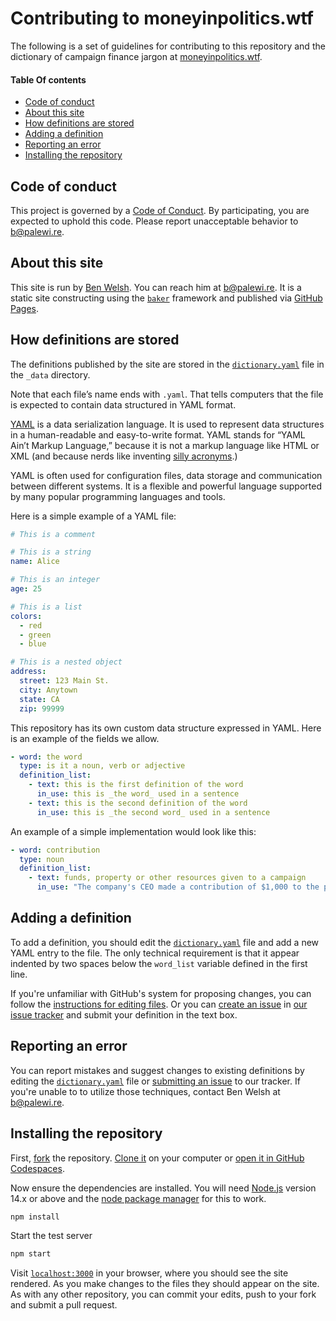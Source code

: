 # Contributing to moneyinpolitics.wtf

The following is a set of guidelines for contributing to this repository and the dictionary of campaign finance jargon at [moneyinpolitics.wtf](https://moneyinpolitics.wtf/).

#### Table Of contents

- [Code of conduct](#code-of-conduct)
- [About this site](#about-this-site)
- [How definitions are stored](#how-definitions-are-stored)
- [Adding a definition](#adding-a-definition)
- [Reporting an error](#reporting-an-error)
- [Installing the repository](#installing-the-repository)

## Code of conduct

This project is governed by a [Code of Conduct](CODE_OF_CONDUCT.md). By participating, you are expected to uphold this code. Please report unacceptable behavior to [b@palewi.re](mailto:b@palewi.re).

## About this site

This site is run by [Ben Welsh](https://palewi.re/who-is-ben-welsh/). You can reach him at [b@palewi.re](mailto:b@palewi.re). It is a static site constructing using the [`baker`](https://github.com/datadesk/baker) framework and published via [GitHub Pages](https://pages.github.com/).

## How definitions are stored

The definitions published by the site are stored in the [`dictionary.yaml`](https://github.com/palewire/moneyinpolitics.wtf/blob/main/_data/dictionary.yaml) file in the `_data` directory.

Note that each file’s name ends with `.yaml`. That tells computers that the file is expected to contain data structured in YAML format.

[YAML](https://en.wikipedia.org/wiki/YAML) is a data serialization language. It is used to represent data structures in a human-readable and easy-to-write format. YAML stands for “YAML Ain’t Markup Language,” because it is not a markup language like HTML or XML (and because nerds like inventing [silly acronyms](https://en.wikipedia.org/wiki/Backronym).)

YAML is often used for configuration files, data storage and communication between different systems. It is a flexible and powerful language supported by many popular programming languages and tools.

Here is a simple example of a YAML file:

```yaml
# This is a comment

# This is a string
name: Alice

# This is an integer
age: 25

# This is a list
colors:
  - red
  - green
  - blue

# This is a nested object
address:
  street: 123 Main St.
  city: Anytown
  state: CA
  zip: 99999
```

This repository has its own custom data structure expressed in YAML. Here is an example of the fields we allow.

```yaml
- word: the word
  type: is it a noun, verb or adjective
  definition_list:
    - text: this is the first definition of the word
      in_use: this is _the word_ used in a sentence
    - text: this is the second definition of the word
      in_use: this is _the second word_ used in a sentence
```

An example of a simple implementation would look like this:

```yaml
- word: contribution
  type: noun
  definition_list:
    - text: funds, property or other resources given to a campaign
      in_use: "The company's CEO made a contribution of $1,000 to the president's reelection campaign"
```

## Adding a definition

To add a definition, you should edit the [`dictionary.yaml`](https://github.com/palewire/moneyinpolitics.wtf/blob/main/_data/dictionary.yaml) file and add a new YAML entry to the file. The only technical requirement is that it appear indented by two spaces below the `word_list` variable defined in the first line.

If you're unfamiliar with GitHub's system for proposing changes, you can follow the [instructions for editing files](https://docs.github.com/en/repositories/working-with-files/managing-files/editing-files#editing-files-in-another-users-repository). Or you can [create an issue](https://docs.github.com/en/issues/tracking-your-work-with-issues/creating-an-issue) in [our issue tracker](https://github.com/palewire/moneyinpolitics.wtf/issues) and submit your definition in the text box.

## Reporting an error

You can report mistakes and suggest changes to existing definitions by editing the [`dictionary.yaml`](https://github.com/palewire/moneyinpolitics.wtf/blob/main/_data/dictionary.yaml) file or [submitting an issue](https://github.com/palewire/moneyinpolitics.wtf/issues) to our tracker. If you're unable to to utilize those techniques, contact Ben Welsh at [b@palewi.re](mailto:b@palewi.re).

## Installing the repository

First, [fork](https://docs.github.com/en/get-started/quickstart/fork-a-repo) the repository. [Clone it](https://docs.github.com/en/repositories/creating-and-managing-repositories/cloning-a-repository) on your computer or [open it in GitHub Codespaces](https://docs.github.com/en/codespaces/getting-started/quickstart).

Now ensure the dependencies are installed. You will need [Node.js](https://nodejs.org/en/) version 14.x or above and the [node package manager](<https://en.wikipedia.org/wiki/Npm_(software)>) for this to work.

```bash
npm install
```

Start the test server

```bash
npm start
```

Visit [`localhost:3000`](https://localhost:3000/) in your browser, where you should see the site rendered. As you make changes to the files they should appear on the site. As with any other repository, you can commit your edits, push to your fork and submit a pull request.
